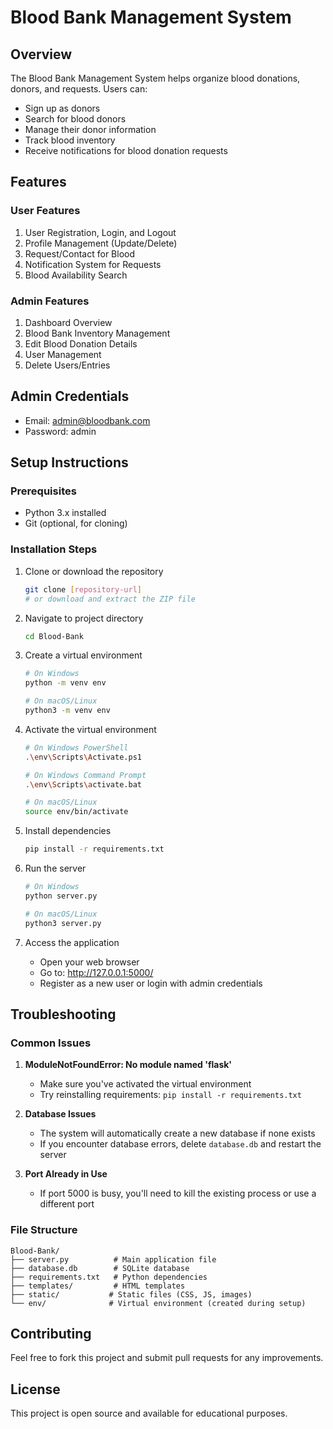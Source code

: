 # Blood Bank Management System

## Overview

The Blood Bank Management System helps organize blood donations, donors, and requests. Users can:

- Sign up as donors
- Search for blood donors
- Manage their donor information
- Track blood inventory
- Receive notifications for blood donation requests

## Features

### User Features

1. User Registration, Login, and Logout
2. Profile Management (Update/Delete)
3. Request/Contact for Blood
4. Notification System for Requests
5. Blood Availability Search

### Admin Features

1. Dashboard Overview
2. Blood Bank Inventory Management
3. Edit Blood Donation Details
4. User Management
5. Delete Users/Entries

## Admin Credentials

- Email: admin@bloodbank.com
- Password: admin

## Setup Instructions

### Prerequisites

- Python 3.x installed
- Git (optional, for cloning)

### Installation Steps

1. Clone or download the repository

   ```bash
   git clone [repository-url]
   # or download and extract the ZIP file
   ```

2. Navigate to project directory

   ```bash
   cd Blood-Bank
   ```

3. Create a virtual environment

   ```bash
   # On Windows
   python -m venv env

   # On macOS/Linux
   python3 -m venv env
   ```

4. Activate the virtual environment

   ```bash
   # On Windows PowerShell
   .\env\Scripts\Activate.ps1

   # On Windows Command Prompt
   .\env\Scripts\activate.bat

   # On macOS/Linux
   source env/bin/activate
   ```

5. Install dependencies

   ```bash
   pip install -r requirements.txt
   ```

6. Run the server

   ```bash
   # On Windows
   python server.py

   # On macOS/Linux
   python3 server.py
   ```

7. Access the application
   - Open your web browser
   - Go to: http://127.0.0.1:5000/
   - Register as a new user or login with admin credentials

## Troubleshooting

### Common Issues

1. **ModuleNotFoundError: No module named 'flask'**

   - Make sure you've activated the virtual environment
   - Try reinstalling requirements: `pip install -r requirements.txt`

2. **Database Issues**

   - The system will automatically create a new database if none exists
   - If you encounter database errors, delete `database.db` and restart the server

3. **Port Already in Use**
   - If port 5000 is busy, you'll need to kill the existing process or use a different port

### File Structure

```
Blood-Bank/
├── server.py          # Main application file
├── database.db        # SQLite database
├── requirements.txt   # Python dependencies
├── templates/         # HTML templates
├── static/           # Static files (CSS, JS, images)
└── env/              # Virtual environment (created during setup)
```

## Contributing

Feel free to fork this project and submit pull requests for any improvements.

## License

This project is open source and available for educational purposes.
